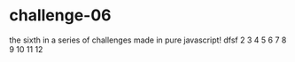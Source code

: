 # challenge-06
the sixth in a series of challenges made in pure javascript! 
dfsf
2
3
4
5
6
7
8
9
10
11
12
